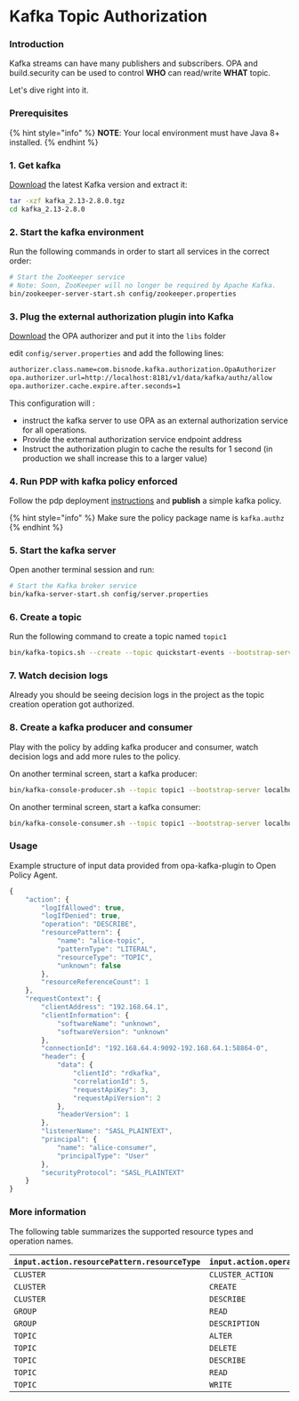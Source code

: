 # Kafka Topic Authorization

### Introduction

Kafka streams can have many publishers and subscribers. OPA and build.security can be used to control **WHO** can read/write **WHAT** topic.

Let's dive right into it.

### Prerequisites

{% hint style="info" %}
**NOTE**: Your local environment must have Java 8+ installed.
{% endhint %}

### 1. Get kafka

[Download](https://www.apache.org/dyn/closer.cgi?path=/kafka/2.8.0/kafka_2.13-2.8.0.tgz) the latest Kafka version and extract it:

```bash
tar -xzf kafka_2.13-2.8.0.tgz
cd kafka_2.13-2.8.0
```

### 2. Start the kafka environment

Run the following commands in order to start all services in the correct order:

```bash
# Start the ZooKeeper service
# Note: Soon, ZooKeeper will no longer be required by Apache Kafka.
bin/zookeeper-server-start.sh config/zookeeper.properties
```

### 3. Plug the external authorization plugin into Kafka

[Download](https://github.com/Bisnode/opa-kafka-plugin/releases/download/v1.0.0/opa-authorizer-1.0.0-all.jar) the OPA authorizer and put it into the `libs` folder

edit `config/server.properties` and add the following lines:

```bash
authorizer.class.name=com.bisnode.kafka.authorization.OpaAuthorizer
opa.authorizer.url=http://localhost:8181/v1/data/kafka/authz/allow
opa.authorizer.cache.expire.after.seconds=1
```

This configuration will :

* instruct the kafka server to use OPA as an external authorization service for all operations.
* Provide the external authorization service endpoint address
* Instruct the authorization plugin to cache the results for 1 second \(in production we shall increase this to a larger value\)

### 4. Run PDP with kafka policy enforced

Follow the pdp deployment [instructions](../policy-decision-points-pdp/pdp-deployments/) and **publish** a simple kafka policy.

{% hint style="info" %}
Make sure the policy package name is `kafka.authz`
{% endhint %}

### 5. Start the kafka server

Open another terminal session and run:

```bash
# Start the Kafka broker service
bin/kafka-server-start.sh config/server.properties
```

### 6. Create a topic

Run the following command to create a topic named `topic1`

```bash
bin/kafka-topics.sh --create --topic quickstart-events --bootstrap-server localhost:9092
```

### 7. Watch decision logs

Already you should be seeing decision logs in the project as the topic creation operation got authorized.

### 8. Create a kafka producer and consumer

Play with the policy by adding kafka producer and consumer, watch decision logs and add more rules to the policy.

On another terminal screen, start a kafka producer:

```bash
bin/kafka-console-producer.sh --topic topic1 --bootstrap-server localhost:9092
```

On another terminal screen, start a kafka consumer:

```bash
bin/kafka-console-consumer.sh --topic topic1 --bootstrap-server localhost:9092
```

### Usage

Example structure of input data provided from opa-kafka-plugin to Open Policy Agent.

```javascript
{
    "action": {
        "logIfAllowed": true,
        "logIfDenied": true,
        "operation": "DESCRIBE",
        "resourcePattern": {
            "name": "alice-topic",
            "patternType": "LITERAL",
            "resourceType": "TOPIC",
            "unknown": false
        },
        "resourceReferenceCount": 1
    },
    "requestContext": {
        "clientAddress": "192.168.64.1",
        "clientInformation": {
            "softwareName": "unknown",
            "softwareVersion": "unknown"
        },
        "connectionId": "192.168.64.4:9092-192.168.64.1:58864-0",
        "header": {
            "data": {
                "clientId": "rdkafka",
                "correlationId": 5,
                "requestApiKey": 3,
                "requestApiVersion": 2
            },
            "headerVersion": 1
        },
        "listenerName": "SASL_PLAINTEXT",
        "principal": {
            "name": "alice-consumer",
            "principalType": "User"
        },
        "securityProtocol": "SASL_PLAINTEXT"
    }
}
```

### More information

The following table summarizes the supported resource types and operation names.

| `input.action.resourcePattern.resourceType` | `input.action.operation` |
| :--- | :--- |
| `CLUSTER` | `CLUSTER_ACTION` |
| `CLUSTER` | `CREATE` |
| `CLUSTER` | `DESCRIBE` |
| `GROUP` | `READ` |
| `GROUP` | `DESCRIPTION` |
| `TOPIC` | `ALTER` |
| `TOPIC` | `DELETE` |
| `TOPIC` | `DESCRIBE` |
| `TOPIC` | `READ` |
| `TOPIC` | `WRITE` |

